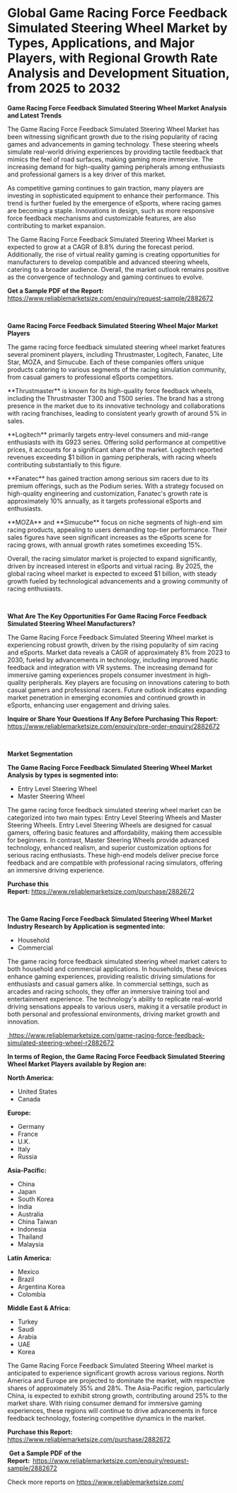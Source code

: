 <p><h1>Global Game Racing Force Feedback Simulated Steering Wheel Market by Types, Applications, and Major Players, with Regional Growth Rate Analysis and Development Situation, from 2025 to 2032</h1></p><p><strong>Game Racing Force Feedback Simulated Steering Wheel Market Analysis and Latest Trends</strong></p>
<p><p>The Game Racing Force Feedback Simulated Steering Wheel Market has been witnessing significant growth due to the rising popularity of racing games and advancements in gaming technology. These steering wheels simulate real-world driving experiences by providing tactile feedback that mimics the feel of road surfaces, making gaming more immersive. The increasing demand for high-quality gaming peripherals among enthusiasts and professional gamers is a key driver of this market.</p><p>As competitive gaming continues to gain traction, many players are investing in sophisticated equipment to enhance their performance. This trend is further fueled by the emergence of eSports, where racing games are becoming a staple. Innovations in design, such as more responsive force feedback mechanisms and customizable features, are also contributing to market expansion.</p><p>The Game Racing Force Feedback Simulated Steering Wheel Market is expected to grow at a CAGR of 8.8% during the forecast period. Additionally, the rise of virtual reality gaming is creating opportunities for manufacturers to develop compatible and advanced steering wheels, catering to a broader audience. Overall, the market outlook remains positive as the convergence of technology and gaming continues to evolve.</p></p>
<p><strong>Get a Sample PDF of the Report:&nbsp;</strong> <a href="https://www.reliablemarketsize.com/enquiry/request-sample/2882672?utm_campaign=3108&utm_medium=2&utm_source=Github&utm_content=ia&utm_term=13032025&utm_id=game-racing-force-feedback-simulated-steering-wheel">https://www.reliablemarketsize.com/enquiry/request-sample/2882672</a></p>
<p>&nbsp;</p>
<p><strong>Game Racing Force Feedback Simulated Steering Wheel Major Market Players</strong></p>
<p><p>The game racing force feedback simulated steering wheel market features several prominent players, including Thrustmaster, Logitech, Fanatec, Lite Star, MOZA, and Simucube. Each of these companies offers unique products catering to various segments of the racing simulation community, from casual gamers to professional eSports competitors.</p><p>**Thrustmaster** is known for its high-quality force feedback wheels, including the Thrustmaster T300 and T500 series. The brand has a strong presence in the market due to its innovative technology and collaborations with racing franchises, leading to consistent yearly growth of around 5% in sales. </p><p>**Logitech** primarily targets entry-level consumers and mid-range enthusiasts with its G923 series. Offering solid performance at competitive prices, it accounts for a significant share of the market. Logitech reported revenues exceeding $1 billion in gaming peripherals, with racing wheels contributing substantially to this figure.</p><p>**Fanatec** has gained traction among serious sim racers due to its premium offerings, such as the Podium series. With a strategy focused on high-quality engineering and customization, Fanatec's growth rate is approximately 10% annually, as it targets professional eSports and enthusiasts.</p><p>**MOZA** and **Simucube** focus on niche segments of high-end sim racing products, appealing to users demanding top-tier performance. Their sales figures have seen significant increases as the eSports scene for racing grows, with annual growth rates sometimes exceeding 15%.</p><p>Overall, the racing simulator market is projected to expand significantly, driven by increased interest in eSports and virtual racing. By 2025, the global racing wheel market is expected to exceed $1 billion, with steady growth fueled by technological advancements and a growing community of racing enthusiasts.</p></p>
<p>&nbsp;</p>
<p><strong>What Are The Key Opportunities For Game Racing Force Feedback Simulated Steering Wheel Manufacturers?</strong></p>
<p><p>The Game Racing Force Feedback Simulated Steering Wheel market is experiencing robust growth, driven by the rising popularity of sim racing and eSports. Market data reveals a CAGR of approximately 8% from 2023 to 2030, fueled by advancements in technology, including improved haptic feedback and integration with VR systems. The increasing demand for immersive gaming experiences propels consumer investment in high-quality peripherals. Key players are focusing on innovations catering to both casual gamers and professional racers. Future outlook indicates expanding market penetration in emerging economies and continued growth in eSports, enhancing user engagement and driving sales.</p></p>
<p><strong>Inquire or Share Your Questions If Any Before Purchasing This Report:</strong> <a href="https://www.reliablemarketsize.com/enquiry/pre-order-enquiry/2882672?utm_campaign=3108&utm_medium=2&utm_source=Github&utm_content=ia&utm_term=13032025&utm_id=game-racing-force-feedback-simulated-steering-wheel">https://www.reliablemarketsize.com/enquiry/pre-order-enquiry/2882672</a></p>
<p>&nbsp;</p>
<p><strong>Market Segmentation</strong></p>
<p><strong>The Game Racing Force Feedback Simulated Steering Wheel Market Analysis by types is segmented into:</strong></p>
<p><ul><li>Entry Level Steering Wheel</li><li>Master Steering Wheel</li></ul></p>
<p><p>The game racing force feedback simulated steering wheel market can be categorized into two main types: Entry Level Steering Wheels and Master Steering Wheels. Entry Level Steering Wheels are designed for casual gamers, offering basic features and affordability, making them accessible for beginners. In contrast, Master Steering Wheels provide advanced technology, enhanced realism, and superior customization options for serious racing enthusiasts. These high-end models deliver precise force feedback and are compatible with professional racing simulators, offering an immersive driving experience.</p></p>
<p><strong>Purchase this Report:&nbsp;</strong><a href="https://www.reliablemarketsize.com/purchase/2882672?utm_campaign=3108&utm_medium=2&utm_source=Github&utm_content=ia&utm_term=13032025&utm_id=game-racing-force-feedback-simulated-steering-wheel">https://www.reliablemarketsize.com/purchase/2882672</a></p>
<p>&nbsp;</p>
<p><strong>The Game Racing Force Feedback Simulated Steering Wheel Market Industry Research by Application is segmented into:</strong></p>
<p><ul><li>Household</li><li>Commercial</li></ul></p>
<p><p>The game racing force feedback simulated steering wheel market caters to both household and commercial applications. In households, these devices enhance gaming experiences, providing realistic driving simulations for enthusiasts and casual gamers alike. In commercial settings, such as arcades and racing schools, they offer an immersive training tool and entertainment experience. The technology's ability to replicate real-world driving sensations appeals to various users, making it a versatile product in both personal and professional environments, driving market growth and innovation.</p></p>
<p><a href="https://www.reliablemarketsize.com/game-racing-force-feedback-simulated-steering-wheel-r2882672?utm_campaign=3108&utm_medium=2&utm_source=Github&utm_content=ia&utm_term=13032025&utm_id=game-racing-force-feedback-simulated-steering-wheel">&nbsp;https://www.reliablemarketsize.com/game-racing-force-feedback-simulated-steering-wheel-r2882672</a></p>
<p><strong>In terms of Region, the Game Racing Force Feedback Simulated Steering Wheel Market Players available by Region are:</strong></p>
<p>
    <p> <strong> North America: </strong>
        <ul>
            <li>United States</li>
            <li>Canada</li>
        </ul>
        </p> 
    <p> <strong> Europe: </strong>
        <ul>
            <li>Germany</li>
            <li>France</li>
            <li>U.K.</li>
            <li>Italy</li>
            <li>Russia</li>
        </ul>
        </p> 
    <p> <strong> Asia-Pacific: </strong>
        <ul>
            <li>China</li>
            <li>Japan</li>
            <li>South Korea</li>
            <li>India</li>
            <li>Australia</li>
            <li>China Taiwan</li>
            <li>Indonesia</li>
            <li>Thailand</li>
            <li>Malaysia</li>
        </ul>
        </p> 
    <p> <strong> Latin America: </strong>
        <ul>
            <li>Mexico</li>
            <li>Brazil</li>
            <li>Argentina Korea</li>
            <li>Colombia</li>
        </ul>
        </p> 
    <p> <strong> Middle East & Africa: </strong>
        <ul>
            <li>Turkey</li>
            <li>Saudi</li>
            <li>Arabia</li>
            <li>UAE</li>
            <li>Korea</li>
        </ul>
    </p>
    </p>
<p><p>The Game Racing Force Feedback Simulated Steering Wheel market is anticipated to experience significant growth across various regions. North America and Europe are projected to dominate the market, with respective shares of approximately 35% and 28%. The Asia-Pacific region, particularly China, is expected to exhibit strong growth, contributing around 25% to the market share. With rising consumer demand for immersive gaming experiences, these regions will continue to drive advancements in force feedback technology, fostering competitive dynamics in the market.</p></p>
<p><strong>Purchase this Report: </strong><a href="https://www.reliablemarketsize.com/purchase/2882672?utm_campaign=3108&utm_medium=2&utm_source=Github&utm_content=ia&utm_term=13032025&utm_id=game-racing-force-feedback-simulated-steering-wheel">https://www.reliablemarketsize.com/purchase/2882672</a></p>
<p>&nbsp;<strong>Get a Sample PDF of the Report:&nbsp;&nbsp;</strong><a href="https://www.reliablemarketsize.com/enquiry/request-sample/2882672?utm_campaign=3108&utm_medium=2&utm_source=Github&utm_content=ia&utm_term=13032025&utm_id=game-racing-force-feedback-simulated-steering-wheel">https://www.reliablemarketsize.com/enquiry/request-sample/2882672</a></p>
<p><strong></strong></p>
<p>Check more reports on <a href="https://www.reliablemarketsize.com/?utm_campaign=3108&utm_medium=2&utm_source=Github&utm_content=ia&utm_term=13032025&utm_id=game-racing-force-feedback-simulated-steering-wheel">https://www.reliablemarketsize.com/</a></p>